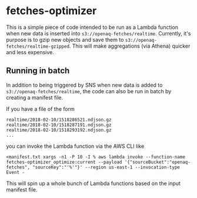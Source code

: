 # fetches-optimizer

This is a simple piece of code intended to be run as a Lambda function when new data is inserted into `s3://openaq-fetches/realtime`. Currently, it's purpose is to gzip new objects and save them to `s3://openaq-fetches/realtime-gzipped`. This will make aggregations (via Athena) quicker and less expensive.

## Running in batch

In addition to being triggered by SNS when new data is added to `s3://openaq-fetches/realtime`, the code can also be run in batch by creating a manifest file.

If you have a file of the form

```
realtime/2018-02-10/1518286521.ndjson.gz
realtime/2018-02-10/1518287191.ndjson.gz
realtime/2018-02-10/1518293192.ndjson.gz
...
```

you can invoke the Lambda function via the AWS CLI like

```
<manifest.txt xargs -n1 -P 10 -I % aws lambda invoke --function-name fetches-optimizer_optimize:current --payload '{"sourceBucket":"openaq-fetches", "sourceKey":"'%'"}' --region us-east-1 --invocation-type Event -
```

This will spin up a whole bunch of Lambda functions based on the input manifest file.
